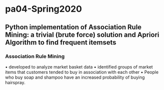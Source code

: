 # pa04-Spring2020
## Python implementation of Association Rule Mining: a trivial (brute force) solution and Apriori Algorithm to find frequent itemsets 

### Association Rule Mining
• developed to analyze market basket data
• identified groups of market items that customers tended to buy in association with each other
• People who buy soap and shampoo have an increased probability of buying hairspray.

